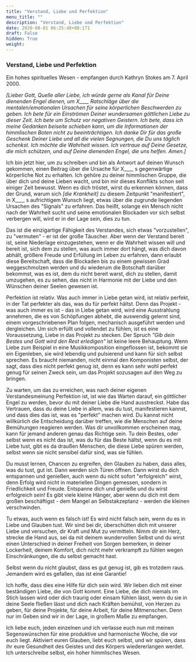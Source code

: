 ```yaml
---
title: "Verstand, Liebe und Perfektion"
menu_title: ""
description: "Verstand, Liebe und Perfektion"
date: 2020-08-01 06:25:48+00:171
draft: False
hidden: True
weight:
---
```

### Verstand, Liebe und Perfektion

Ein hohes spirituelles Wesen - empfangen durch Kathryn Stokes am 7. April 2000.

*[Lieber Gott, Quelle aller Liebe, ich würde gerne als Kanal für Deine dienenden Engel dienen, um X____ Ratschläge über die mentalen/emotionalen Ursachen für seine körperlichen Beschwerden zu geben. Ich bete für ein Einströmen Deiner wundersamen göttlichen Liebe zu dieser Zeit. Ich bete um Schutz vor negativen Geistern. Ich bete, dass ich meine Gedanken beiseite schieben kann, um die Informationen der himmlischen Boten nicht zu beeinträchtigen. Ich danke Dir für das große Geschenk Deiner Liebe und all die vielen Segnungen, die Du uns täglich schenkst. Ich möchte die Wahrheit wissen. Ich vertraue auf Deine Gesetze, die mich schützen, und auf Deine dienenden Engel, die uns helfen. Amen.]*

Ich bin jetzt hier, um zu schreiben und bin als Antwort auf deinen Wunsch gekommen, einen Beitrag über die Ursache für X____ s gegenwärtige körperliche Not zu erhalten. Ich gehöre zu deiner himmlischen Gruppe, die über dich und deine Lieben wacht, und bin mir dieses Konflikts schon seit einiger Zeit bewusst. Wenn es dich tröstet, wirst du erkennen können, dass der Grund, warum sich *[die Krankheit]* zu diesem Zeitpunkt "manifestiert", in X____ s aufrichtigem Wunsch liegt, etwas über die zugrunde liegenden Ursachen des "Signals" zu erfahren. Das heißt, solange ein Mensch nicht nach der Wahrheit sucht und seine emotionalen Blockaden vor sich selbst verbergen will, wird er in der Lage sein, dies zu tun.

Das ist die einzigartige Fähigkeit des Verstandes, sich etwas "vorzustellen", zu "vermuten" - er ist der große Täuscher. Aber wenn der Verstand bereit ist, seine Niederlage einzugestehen, wenn er die Wahrheit wissen will und bereit ist, sich dem zu stellen, was auch immer dort hängt, was dich davon abhält, größere Freude und Erfüllung im Leben zu erfahren, dann erlaubt diese Bereitschaft, dass die Blockaden bis zu einem gewissen Grad weggeschmolzen werden und du wiederum die Botschaft darüber bekommst, was es ist, dem du nicht bereit warst, dich zu stellen, damit umzugehen, es zu sehen, das nicht in Harmonie mit der Liebe und den Wünschen deiner Seelen gewesen ist.

Perfektion ist relativ. Was auch immer in Liebe getan wird, ist relativ perfekt, in der Tat perfekter als das, was du für perfekt hältst. Denn das Projekt - was auch immer es ist - das in Liebe getan wird, wird eine Ausstrahlung annehmen, die es von Schöpfungen abhebt, die auswendig gelernt sind, einem vorgeschriebenen Plan folgen, mechanisch ausgeführt werden und dergleichen. Um sich erfüllt und vollendet zu fühlen, ist es eine Voraussetzung, Liebe in das Projekt zu stecken. Der Spruch *"Gib dein Bestes und Gott wird den Rest erledigen"* ist keine leere Behauptung. Wenn Liebe zum Beispiel in eine Musikkomposition eingeflossen ist, bekommt sie ein Eigenleben, sie wird lebendig und pulsierend und kann für sich selbst sprechen. Es braucht niemanden, nicht einmal den Komponisten selbst, der sagt, dass dies nicht perfekt genug ist, denn es kann sehr wohl perfekt genug für seinen Zweck sein, um das Projekt sozusagen auf den Weg zu bringen.

Zu warten, um das zu erreichen, was nach deiner eigenen Verstandesmeinung Perfektion ist, ist wie das Warten darauf, ein göttlicher Engel zu werden, bevor du mit deiner Liebe die Hand ausstreckst. Habe das Vertrauen, dass du deine Liebe in allem, was du tust, manifestieren kannst, und dass dies das ist, was es "perfekt" machen wird. Du kannst nicht willkürlich die Entscheidung darüber treffen, wie die Menschen auf deine Bemühungen reagieren werden. Was dir unvollkommen erscheinen mag, kann für jemand anderen genau das Richtige sein. Tu dein Bestes, oder selbst wenn es nicht das ist, was du für das Beste hältst, wenn du es mit Liebe tust, gibt es da draußen Menschen, die diese Liebe spüren werden, selbst wenn sie nicht sensibel dafür sind, was sie fühlen.

Du musst lernen, Chancen zu ergreifen, den Glauben zu haben, dass alles, was du tust, gut ist. Dann werden sich Türen öffnen. Dann wirst du dich entspannen und genießen, auch wenn du nicht sofort "erfolgreich" wirst, denn Erfolg wird nicht in materiellen Dingen gemessen, sondern in Friedlichkeit und Freude. Entspanne dich und genieße und du wirst erfolgreich sein! Es gibt viele kleine Hänger, aber wenn du dich mit dem großen beschäftigst - dem Mangel an Selbstakzeptanz - werden die kleinen verschwinden.

Tu etwas, auch wenn es falsch ist! Es wird nicht falsch sein, wenn du es in Liebe und Glauben tust. Wir sind bei dir, überschütten dich mit unserer Liebe und versuchen, dir Kraft und Mut zu vermitteln. Nimm dir ein Herz, strecke die Hand aus, sei da mit deinem wundervollen Selbst und du wirst einen Unterschied in deiner Freiheit von Sorgen bemerken, in deiner Lockerheit, deinem Komfort, dich nicht mehr verkrampft zu fühlen wegen Einschränkungen, die du selbst gemacht hast.

Selbst wenn du nicht glaubst, dass es gut genug ist, gib es trotzdem raus. Jemandem wird es gefallen, das ist eine Garantie!

Ich hoffe, dass dies eine Hilfe für dich sein wird. Wir lieben dich mit einer beständigen Liebe, die von Gott kommt. Eine Liebe, die dich niemals im Stich lassen wird oder dich traurig oder einsam fühlen lässt, wenn du sie in deine Seele fließen lässt und dich nach Kräften bemühst, von Herzen zu geben, für deine Projekte, für deine Arbeit, für deine Mitmenschen. Denn nur im Geben sind wir in der Lage, in großem Maße zu empfangen.

Ich liebe euch, jeden einzelnen und ich verlasse euch nun mit meinen Segenswünschen für eine produktive und harmonische Woche, die vor euch liegt. Aktiviert euren Glauben, liebt euch selbst, und wir spüren, dass ihr eure Gesundheit des Geistes und des Körpers wiedererlangen werdet. Ich unterschreibe selbst, ein hoher himmlisches Wesen.
